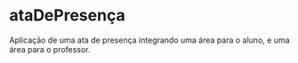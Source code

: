 # ataDePresença
Aplicação de uma ata de presença integrando uma área para o aluno, e uma área para o professor.
